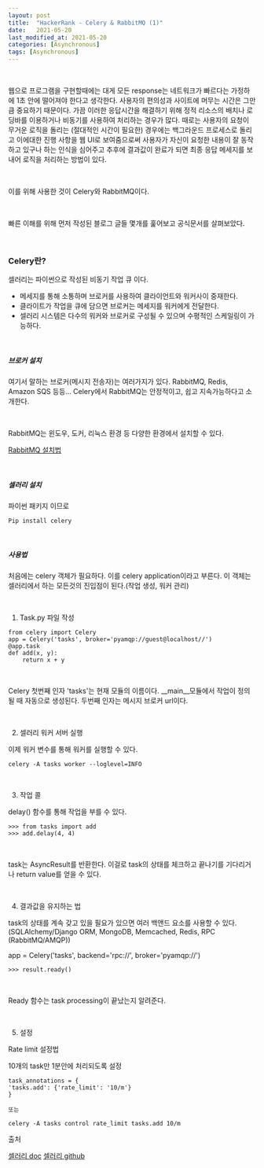 ```yaml
---
layout: post
title:  "HackerRank - Celery & RabbitMQ (1)"
date:   2021-05-20
last_modified_at: 2021-05-20
categories: [Asynchronous]
tags: [Asynchronous]
---
```


<br/>

웹으로 프로그램을 구현할때에는 대게 모든 response는 네트워크가 빠르다는 가정하에 
1초 안에 떨어져야 한다고 생각한다. 
사용자의 편의성과 사이트에 머무는 시간은 그만큼 중요하기 때문이다. 
가끔 이러한 응답시간을 해결하기 위해 정적 리소스의 배치나 로딩바를 이용하거나 
비동기를 사용하여 처리하는 경우가 많다. 
때로는 사용자의 요청이 무거운 로직을 돌리는 (절대적인 시간이 필요한) 경우에는 
백그라운드 프로세스로 돌리고 이에대한 진행 사항을 웹 UI로 보여줌으로써 사용자가 
자신이 요청한 내용이 잘 동작하고 있구나 하는 인식을 심어주고 추후에 결과값이 
완료가 되면 최종 응답 메세지를 보내어 로직을 처리하는 방법이 있다.

<br/>

이를 위해 사용한 것이 Celery와 RabbitMQ이다.

<br/>

빠른 이해를 위해 먼저 작성된 블로그 글들 몇개를 훑어보고 공식문서를 살펴보았다.

<br/>

### Celery란?

셀러리는 파이썬으로 작성된 비동기 작업 큐 이다.


- 메세지를 통해 소통하며 브로커를 사용하여 클라이언트와 워커사이 중재한다.
- 클라이트가 작업을 큐에 담으면 브로커는 메세지를 워커에게 전달한다.
- 셀러리 시스템은 다수의 워커와 브로커로 구성될 수 있으며 수평적인 스케일링이 가능하다.

<br/>

##### 브로커 설치

여기서 말하는 브로커(메시지 전송자)는 여러가지가 있다. 
RabbitMQ, Redis, Amazon SQS 등등…
Celery에서 RabbitMQ는 안정적이고, 쉽고 지속가능하다고 소개한다.

<br/>

RabbitMQ는 윈도우, 도커, 리눅스 환경 등 다양한 환경에서 설치할 수 있다.

[RabbitMQ 설치법](https://www.rabbitmq.com/download.html)

<br/>

##### 셀러리 설치

파이썬 패키지 이므로

```
Pip install celery
```

<br/>

##### 사용법

처음에는 celery 객체가 필요하다. 이를 celery application이라고 부른다. 이 객체는
셀러리에서 하는 모든것의 진입점이 된다.(작업 생성, 워커 관리)

<br/>

1. Task.py 파일 작성

```
from celery import Celery
app = Celery('tasks', broker='pyamqp://guest@localhost//')
@app.task
def add(x, y):
    return x + y
```

<br/>

Celery 첫번째 인자 'tasks'는 현재 모듈의 이름이다. 
__main__모듈에서 작업이 정의될 때
자동으로 생성된다. 두번째 인자는 메시지 브로커 url이다.

<br/>

2. 셀러리 워커 서버 실행

이제 워커 변수를 통해 워커를 실행할 수 있다.

```
celery -A tasks worker --loglevel=INFO
```

<br/>

3. 작업 콜

delay() 함수를 통해 작업을 부를 수 있다.

```text
>>> from tasks import add
>>> add.delay(4, 4)
```

<br/>

task는  AsyncResult를 반환한다. 
이걸로 task의 상태를 체크하고 끝나기를 기다리거나
return value를 얻을 수 있다.

<br/>

4. 결과값을 유지하는 법

task의 상태를 계속 갖고 있을 필요가 있으면 여러 백앤드 요소를 사용할 수 있다.
(SQLAlchemy/Django ORM, MongoDB, Memcached, Redis, RPC (RabbitMQ/AMQP))

app = Celery('tasks', backend='rpc://', broker='pyamqp://')

```text
>>> result.ready()
```

<br/>

Ready 함수는 task processing이 끝났는지 알려준다.

<br/>

5. 설정

Rate limit 설정법

10개의 task만 1분안에 처리되도록 설정

```text
task_annotations = {
'tasks.add': {'rate_limit': '10/m'}
}

또는

celery -A tasks control rate_limit tasks.add 10/m
```

출처

[셀러리 doc](https://docs.celeryproject.org/en/stable/getting-started/first-steps-with-celery.html)
[셀러리 github](https://github.com/celery/celery)